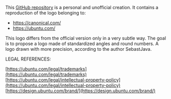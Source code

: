 This [GitHub repository](https://github.com/SebastJava/Ubuntu-logo) is a personal and unofficial creation. It contains a reproduction of the logo belonging to:

- https://canonical.com/
- https://ubuntu.com/

This logo differs from the official version only in a very subtle way. The goal is to propose a logo made of standardized angles and round numbers. A logo drawn with more precision, according to the author SebastJava.

LEGAL REFERENCES:

[https://ubuntu.com/legal/trademarks](https://ubuntu.com/legal/trademarks)
[https://ubuntu.com/legal/intellectual-property-policy](https://ubuntu.com/legal/intellectual-property-policy)
[https://design.ubuntu.com/brand/](https://design.ubuntu.com/brand/)
